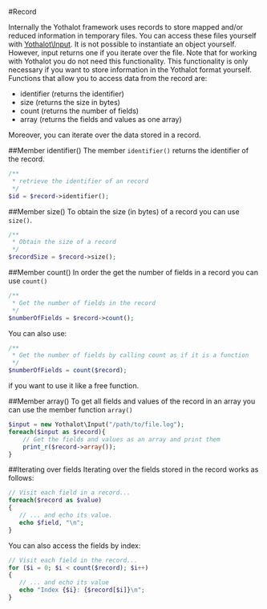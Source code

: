 #Record

Internally the Yothalot framework uses records to store mapped and/or 
reduced information in temporary files. You can access these files yourself
with [Yothalot\Input](Yothalot/php-input). It is not possible to
instantiate an object yourself. However, input returns one if you iterate
over the file. Note that for working with Yothalot you do not need this
functionality. This functionality is only necessary if you want to store
information in the Yothalot format yourself. Functions that allow you to
access data from the record are:

- identifier (returns the identifier)
- size (returns the size in bytes)
- count (returns the number of fields)
- array (returns the fields and values as one array)

Moreover, you can iterate over the data stored in a record.

##Member identifier()
The member `identifier()` returns the identifier of the record.
```php
/**
 * retrieve the identifier of an record
 */
$id = $record->identifier();
```

##Member size()
To obtain the size (in bytes) of a record you can use `size()`. 
```php
/**
 * Obtain the size of a record
 */
$recordSize = $record->size();
```

##Member count()
In order the get the number of fields in a record you can use `count()` 
```php
/**
 * Get the number of fields in the record
 */
$numberOfFields = $record->count();
```
You can also use:
```php
/**
 * Get the number of fields by calling count as if it is a function
 */
$numberOfFields = count($record);
```
if you want to use it like a free function.

##Member array()
To get all fields and values of the record in an array you can use
the member function `array()`
```php
$input = new Yothalot\Input("/path/to/file.log");
foreach($input as $record){
    // Get the fields and values as an array and print them
    print_r($record->array());
}
```

##Iterating over fields
Iterating over the fields stored in the record works as follows:
```php
// Visit each field in a record...
foreach($record as $value)
{
   // ... and echo its value.
   echo $field, "\n";
}
```
You can also access the fields by index:
```php
// Visit each field in the record...
for ($i = 0; $i < count($record); $i++)
{
   // ... and echo its value
   echo "Index {$i}: {$record[$i]}\n";
}
```
